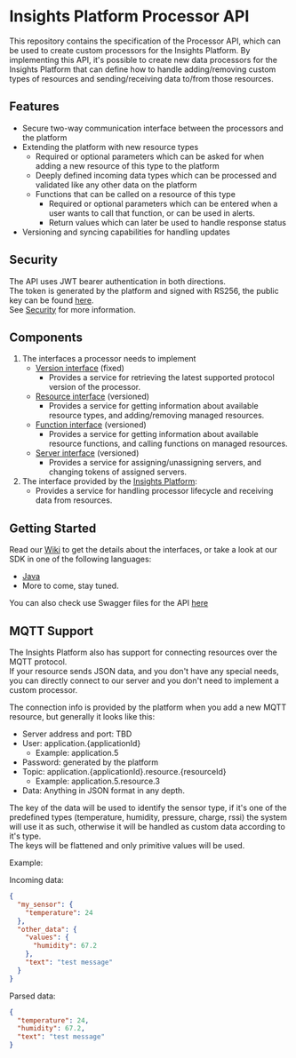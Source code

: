 # Insights Platform Processor API
This repository contains the specification of the Processor API, which can be used to create custom processors for the Insights Platform. By implementing this API, it's possible to create new data processors for the Insights Platform that can define how to handle adding/removing custom types of resources and sending/receiving data to/from those resources.

## Features
- Secure two-way communication interface between the processors and the platform
- Extending the platform with new resource types
  - Required or optional parameters which can be asked for when adding a new resource of this type to the platform
  - Deeply defined incoming data types which can be processed and validated like any other data on the platform
  - Functions that can be called on a resource of this type
    - Required or optional parameters which can be entered when a user wants to call that function, or can be used in alerts.
    - Return values which can later be used to handle response status
- Versioning and syncing capabilities for handling updates

## Security
The API uses JWT bearer authentication in both directions.  
The token is generated by the platform and signed with RS256, the public key can be found [here](JWT.pub).  
See [Security](https://github.com/Invitech/iot_processor_api/wiki/Security) for more information.

## Components
1. The interfaces a processor needs to implement
   - [Version interface](https://github.com/Invitech/iot_processor_api/wiki/Version-interface) (fixed)
     - Provides a service for retrieving the latest supported protocol version of the processor.
   - [Resource interface](https://github.com/Invitech/iot_processor_api/wiki/Resource-interface) (versioned)
     - Provides a service for getting information about available resource types, and adding/removing managed resources.
   - [Function interface](https://github.com/Invitech/iot_processor_api/wiki/Function-interface) (versioned)
     - Provides a service for getting information about available resource functions, and calling functions on managed resources.
   - [Server interface](https://github.com/Invitech/iot_processor_api/wiki/Server-interface) (versioned)
     - Provides a service for assigning/unassigning servers, and changing tokens of assigned servers.
2. The interface provided by the [Insights Platform](https://github.com/Invitech/iot_processor_api/wiki/Platform-interface):
   - Provides a service for handling processor lifecycle and receiving data from resources.

## Getting Started
Read our [Wiki](https://github.com/Invitech/iot_processor_api/wiki) to get the details about the interfaces, or take a look at our SDK in one of the following languages:

* [Java](https://github.com/Invitech/iot_processor_sdk_java)
* More to come, stay tuned.

You can also check use Swagger files for the API [here](swagger)

## MQTT Support
The Insights Platform also has support for connecting resources over the MQTT protocol.  
If your resource sends JSON data, and you don't have any special needs, you can directly connect to our server and you don't need to implement a custom processor.

The connection info is provided by the platform when you add a new MQTT resource, but generally it looks like this:
- Server address and port: TBD
- User: application.{applicationId}
  - Example: application.5
- Password: generated by the platform
- Topic: application.{applicationId}.resource.{resourceId}
  - Example: application.5.resource.3
- Data: Anything in JSON format in any depth.

The key of the data will be used to identify the sensor type, if it's one of the predefined types (temperature, humidity, pressure, charge, rssi) the system will use it as such, otherwise it will be handled as custom data according to it's type.  
The keys will be flattened and only primitive values will be used.

Example:
  
Incoming data:
```JSON
{
  "my_sensor": {
    "temperature": 24
  },
  "other_data": {
    "values": {
      "humidity": 67.2
    },
    "text": "test message"
  }
}
```
Parsed data:
```JSON
{
  "temperature": 24,
  "humidity": 67.2,
  "text": "test message"
}
```
